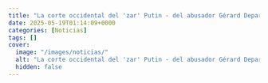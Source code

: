 ```yaml
---
title: "La corte occidental del 'zar' Putin - del abusador Gérard Depardieu y el actor Steven Seagal al excanciller alemán Schröder o el espía Snowden"
date: 2025-05-19T01:14:09+0000
categories: [Noticias]
tags: []
cover:
  image: "/images/noticias/"
  alt: "La corte occidental del 'zar' Putin - del abusador Gérard Depardieu y el actor Steven Seagal al excanciller alemán Schröder o el espía Snowden"
  hidden: false
---
```



